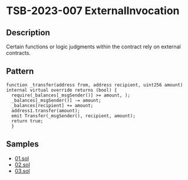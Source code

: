 
# TSB-2023-007 ExternalInvocation
## Description

Certain functions or logic judgments within the contract rely on external contracts.

## Pattern

```solidity
function _transfer(address from, address recipient, uint256 amount) internal virtual override returns (bool) {
  require(_balances[_msgSender()] >= amount, );
  _balances[_msgSender()] -= amount;
  _balances[recipient] += amount;
  address1.transfer(amount);
  emit Transfer(_msgSender(), recipient, amount);
  return true;
  }
```

## Samples
 
- [01.sol](https://github.com/cryptousersecurity/token-security-benchmark/blob/main/src/TSB-2023-007/samples/01.sol) 
- [02.sol](https://github.com/cryptousersecurity/token-security-benchmark/blob/main/src/TSB-2023-007/samples/02.sol) 
- [03.sol](https://github.com/cryptousersecurity/token-security-benchmark/blob/main/src/TSB-2023-007/samples/03.sol)
